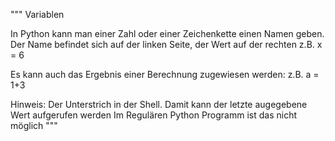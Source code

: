 """
Variablen

In Python kann man einer Zahl oder einer Zeichenkette einen Namen geben.
Der Name befindet sich auf der linken Seite, der Wert auf der rechten
z.B. x = 6

Es kann auch das Ergebnis einer Berechnung zugewiesen werden:
z.B. a = 1+3

Hinweis:
Der Unterstrich in der Shell. Damit kann der letzte augegebene Wert aufgerufen werden
Im Regulären Python Programm ist das nicht möglich
"""
